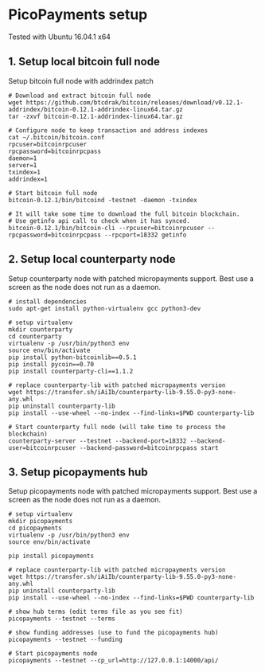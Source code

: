 # PicoPayments setup

Tested with Ubuntu 16.04.1 x64


## 1. Setup local bitcoin full node

Setup bitcoin full node with addrindex patch

    # Download and extract bitcoin full node
    wget https://github.com/btcdrak/bitcoin/releases/download/v0.12.1-addrindex/bitcoin-0.12.1-addrindex-linux64.tar.gz
    tar -zxvf bitcoin-0.12.1-addrindex-linux64.tar.gz

    # Configure node to keep transaction and address indexes
    cat ~/.bitcoin/bitcoin.conf 
    rpcuser=bitcoinrpcuser
    rpcpassword=bitcoinrpcpass
    daemon=1
    server=1
    txindex=1
    addrindex=1

    # Start bitcoin full node
    bitcoin-0.12.1/bin/bitcoind -testnet -daemon -txindex

    # It will take some time to download the full bitcoin blockchain.
    # Use getinfo api call to check when it has synced.
    bitcoin-0.12.1/bin/bitcoin-cli --rpcuser=bitcoinrpcuser --rpcpassword=bitcoinrpcpass --rpcport=18332 getinfo


## 2. Setup local counterparty node

Setup counterparty node with patched micropayments support.
Best use a screen as the node does not run as a daemon.

    # install dependencies
    sudo apt-get install python-virtualenv gcc python3-dev

    # setup virtualenv
    mkdir counterparty
    cd counterparty
    virtualenv -p /usr/bin/python3 env
    source env/bin/activate
    pip install python-bitcoinlib==0.5.1
    pip install pycoin==0.70
    pip install counterparty-cli==1.1.2

    # replace counterparty-lib with patched micropayments version
    wget https://transfer.sh/iAiIb/counterparty-lib-9.55.0-py3-none-any.whl
    pip uninstall counterparty-lib
    pip install --use-wheel --no-index --find-links=$PWD counterparty-lib

    # Start counterparty full node (will take time to process the blockchain)
    counterparty-server --testnet --backend-port=18332 --backend-user=bitcoinrpcuser --backend-password=bitcoinrpcpass start


## 3. Setup picopayments hub

Setup picopayments node with patched micropayments support.
Best use a screen as the node does not run as a daemon.

    # setup virtualenv
    mkdir picopayments
    cd picopayments
    virtualenv -p /usr/bin/python3 env
    source env/bin/activate

    pip install picopayments
    
    # replace counterparty-lib with patched micropayments version
    wget https://transfer.sh/iAiIb/counterparty-lib-9.55.0-py3-none-any.whl
    pip uninstall counterparty-lib
    pip install --use-wheel --no-index --find-links=$PWD counterparty-lib
    
    # show hub terms (edit terms file as you see fit)
    picopayments --testnet --terms

    # show funding addresses (use to fund the picopayments hub)
    picopayments --testnet --funding

    # Start picopayments node
    picopayments --testnet --cp_url=http://127.0.0.1:14000/api/
